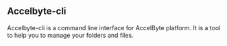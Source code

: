 ## Accelbyte-cli

Accelbyte-cli is a command line interface for AccelByte platform. It is a tool to help you to manage your folders and files.